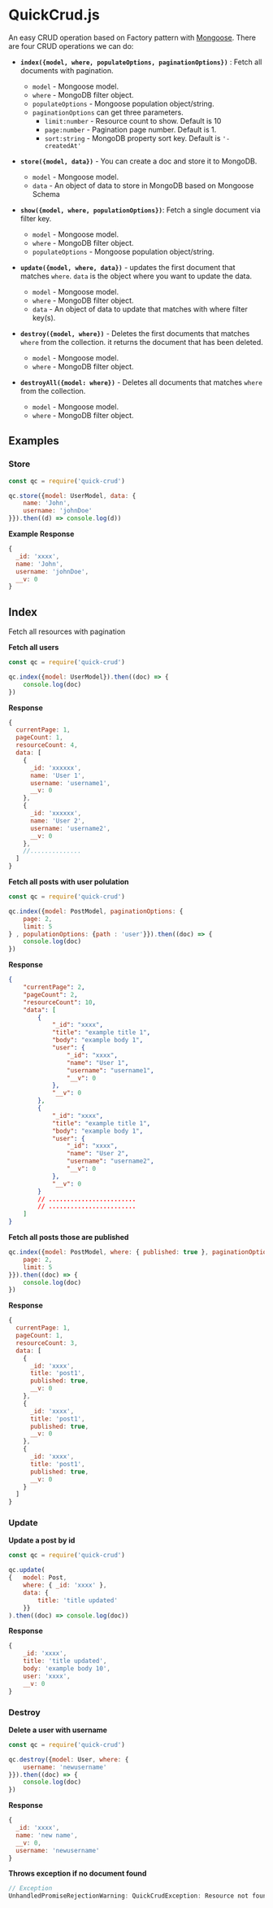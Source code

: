 # QuickCrud.js

An easy CRUD operation based on Factory pattern with [Mongoose](https://mongoosejs.com). There are four CRUD operations we can do:

- **`index({model, where, populateOptions, paginationOptions})`** : Fetch all documents with pagination.

  - `model` - Mongoose model.
  - `where` - MongoDB filter object.
  - `populateOptions` - Mongoose population object/string.
  - `paginationOptions` can get three parameters.
    - `limit:number` - Resource count to show. Default is 10
    - `page:number` - Pagination page number. Default is 1.
    - `sort:string` - MongoDB property sort key. Default is `'-createdAt'`

- **`store({model, data})`** - You can create a doc and store it to MongoDB.
  - `model` - Mongoose model.
  - `data` - An object of data to store in MongoDB based on Mongoose Schema

- **`show({model, where, populationOptions})`**: Fetch a single document via filter key.
  - `model` - Mongoose model.
  - `where` - MongoDB filter object.
  - `populateOptions` - Mongoose population object/string.

- **`update({model, where, data})`** - updates the first document that matches `where`. `data` is the object where you want to update the data.
  - `model` - Mongoose model.
  - `where` - MongoDB filter object.
  - `data` - An object of data to update that matches with where filter key(s).

- **`destroy({model, where})`** - Deletes the first documents that matches `where` from the collection. it returns the document that has been deleted.
  - `model` - Mongoose model.
  - `where` - MongoDB filter object.
- **`destroyAll({model: where})`** - Deletes all documents that matches `where` from the collection.
  - `model` - Mongoose model.
  - `where` - MongoDB filter object.

## Examples

### Store

```js
const qc = require('quick-crud')

qc.store({model: UserModel, data: {
	name: 'John',
	username: 'johnDoe'
}}).then((d) => console.log(d))
```

**Example Response**

```js
{
  _id: 'xxxx',
  name: 'John',
  username: 'johnDoe',
  __v: 0
}
```

## Index

Fetch all resources with pagination

**Fetch all users**

```js
const qc = require('quick-crud')

qc.index({model: UserModel}).then((doc) => {
	console.log(doc)
})
```

**Response**

```js
{
  currentPage: 1,
  pageCount: 1,
  resourceCount: 4,
  data: [
    {
      _id: 'xxxxxx',
      name: 'User 1',
      username: 'username1',
      __v: 0
    },
    {
      _id: 'xxxxxx',
      name: 'User 2',
      username: 'username2',
      __v: 0
    },
    //..............
  ]
}
```

**Fetch all posts with user polulation**

```js
const qc = require('quick-crud')

qc.index({model: PostModel, paginationOptions: {
	page: 2,
	limit: 5
} , populationOptions: {path : 'user'}}).then((doc) => {
	console.log(doc)
})
```

**Response**

```json
{
	"currentPage": 2,
	"pageCount": 2,
	"resourceCount": 10,
	"data": [
		{
			"_id": "xxxx",
			"title": "example title 1",
			"body": "example body 1",
			"user": {
				"_id": "xxxx",
				"name": "User 1",
				"username": "username1",
				"__v": 0
			},
			"__v": 0
		},
		{
			"_id": "xxxx",
			"title": "example title 1",
			"body": "example body 1",
			"user": {
				"_id": "xxxx",
				"name": "User 2",
				"username": "username2",
				"__v": 0
			},
			"__v": 0
		}
		// ........................
		// ........................
	]
}
```

**Fetch all posts those are published**
```js
qc.index({model: PostModel, where: { published: true }, paginationOptions: {
	page: 2,
	limit: 5
}}).then((doc) => {
	console.log(doc)
})
```

**Response**
```js
{
  currentPage: 1,
  pageCount: 1,
  resourceCount: 3,
  data: [
    {
      _id: 'xxxx',
      title: 'post1',
      published: true,
      __v: 0
    },
    {
      _id: 'xxxx',
      title: 'post1',
      published: true,
      __v: 0
    },
    {
      _id: 'xxxx',
      title: 'post1',
      published: true,
      __v: 0
    }
  ]
}
```


### Update

**Update a post by id**

```js
const qc = require('quick-crud')

qc.update(
{	model: Post,
	where: { _id: 'xxxx' },
  	data: {
		title: 'title updated'
	}}
).then((doc) => console.log(doc))
```

**Response**

```js
{
    _id: 'xxxx',
    title: 'title updated',
    body: 'example body 10',
    user: 'xxxx',
    __v: 0
}
```

### Destroy

**Delete a user with username**

```js
const qc = require('quick-crud')

qc.destroy({model: User, where: {
	username: 'newusername'
}}).then((doc) => {
	console.log(doc)
})
```

**Response**

```js
{
  _id: 'xxxx',
  name: 'new name',
  __v: 0,
  username: 'newusername'
}
```

**Throws exception if no document found**

```js
// Exception
UnhandledPromiseRejectionWarning: QuickCrudException: Resource not found
```
